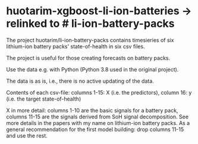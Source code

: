 # huotarim-xgboost-li-ion-batteries -> relinked to # li-ion-battery-packs

The project huotarim/li-ion-battery-packs contains timesieries of six lithium-ion battery packs' state-of-health in six csv files.

The project is useful for those creating forecasts on battery packs.

Use the data e.g. with Python (Python 3.8 used in the original project).

The data is as is, i.e., there is no active updating of the data.

Contents of each csv-file: columns 1-15: X (i.e. the predictors), column 16: y (i.e. the target state-of-health)

X in more detail: columns 1-10 are the basic signals for a battery pack, columns 11-15 are the signals derived from SoH signal decomposition. See more details in the papers with my name on lithium-ion battery packs.
As a general recommendation for the first model building: drop columns 11-15 and use the rest.
